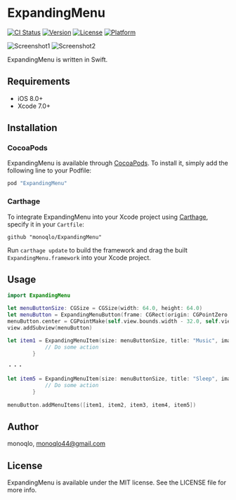 # ExpandingMenu

[![CI Status](http://img.shields.io/travis/monoqlo/ExpandingMenu.svg?style=flat)](https://travis-ci.org/monoqlo/ExpandingMenu)
[![Version](https://img.shields.io/cocoapods/v/ExpandingMenu.svg?style=flat)](http://cocoapods.org/pods/ExpandingMenu)
[![License](https://img.shields.io/cocoapods/l/ExpandingMenu.svg?style=flat)](http://cocoapods.org/pods/ExpandingMenu)
[![Platform](https://img.shields.io/cocoapods/p/ExpandingMenu.svg?style=flat)](http://cocoapods.org/pods/ExpandingMenu)

![Screenshot1](https://dl.dropboxusercontent.com/u/986626/github/ExpandingMenu/screenshot1.png)
![Screenshot2](https://dl.dropboxusercontent.com/u/986626/github/ExpandingMenu/screenshot2.png)

ExpandingMenu is written in Swift.

## Requirements

- iOS 8.0+
- Xcode 7.0+

## Installation

### CocoaPods

ExpandingMenu is available through [CocoaPods](http://cocoapods.org). To install
it, simply add the following line to your Podfile:

```ruby
pod "ExpandingMenu"
```

### Carthage

To integrate ExpandingMenu into your Xcode project using [Carthage](https://github.com/Carthage/Carthage), specify it in your `Cartfile`:

```ogdl
github "monoqlo/ExpandingMenu"
```

Run `carthage update` to build the framework and drag the built `ExpandingMenu.framework` into your Xcode project.


## Usage

```swift
import ExpandingMenu

let menuButtonSize: CGSize = CGSize(width: 64.0, height: 64.0)
let menuButton = ExpandingMenuButton(frame: CGRect(origin: CGPointZero, size: menuButtonSize), centerImage: UIImage(named: "chooser-button-tab")!, centerHighlightedImage: UIImage(named: "chooser-button-tab-highlighted")!)
menuButton.center = CGPointMake(self.view.bounds.width - 32.0, self.view.bounds.height - 72.0)
view.addSubview(menuButton)

let item1 = ExpandingMenuItem(size: menuButtonSize, title: "Music", image: UIImage(named: "chooser-moment-icon-music")!, highlightedImage: UIImage(named: "chooser-moment-icon-music-highlighted")!, backgroundImage: UIImage(named: "chooser-moment-button"), backgroundHighlightedImage: UIImage(named: "chooser-moment-button-highlighted")) { () -> Void in
            // Do some action
        }

・・・

let item5 = ExpandingMenuItem(size: menuButtonSize, title: "Sleep", image: UIImage(named: "chooser-moment-icon-sleep")!, highlightedImage: UIImage(named: "chooser-moment-icon-sleep-highlighted")!, backgroundImage: UIImage(named: "chooser-moment-button"), backgroundHighlightedImage: UIImage(named: "chooser-moment-button-highlighted")) { () -> Void in
            // Do some action
        }
        
menuButton.addMenuItems([item1, item2, item3, item4, item5])
```

## Author

monoqlo, monoqlo44@gmail.com

## License

ExpandingMenu is available under the MIT license. See the LICENSE file for more info.
